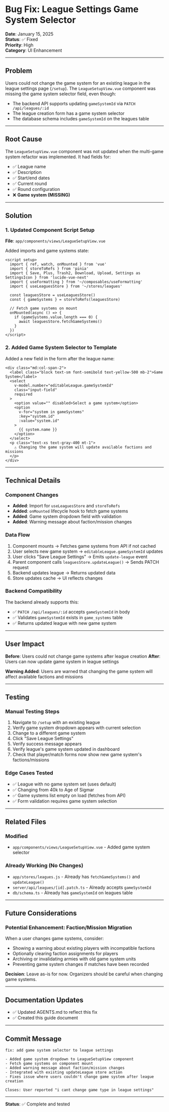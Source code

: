 # Bug Fix: League Settings Game System Selector

**Date**: January 15, 2025  
**Status**: ✅ Fixed  
**Priority**: High  
**Category**: UI Enhancement

---

## Problem

Users could not change the game system for an existing league in the league settings page (`/setup`). The `LeagueSetupView.vue` component was missing the game system selector field, even though:
- The backend API supports updating `gameSystemId` via `PATCH /api/leagues/:id`
- The league creation form has a game system selector
- The database schema includes `gameSystemId` on the leagues table

---

## Root Cause

The `LeagueSetupView.vue` component was not updated when the multi-game system refactor was implemented. It had fields for:
- ✅ League name
- ✅ Description
- ✅ Start/end dates
- ✅ Current round
- ✅ Round configuration
- ❌ **Game system (MISSING)**

---

## Solution

### 1. Updated Component Script Setup

**File**: `app/components/views/LeagueSetupView.vue`

Added imports and game systems state:
```vue
<script setup>
  import { ref, watch, onMounted } from 'vue'
  import { storeToRefs } from 'pinia'
  import { Save, Plus, Trash2, Download, Upload, Settings as SettingsIcon } from 'lucide-vue-next'
  import { useFormatting } from '~/composables/useFormatting'
  import { useLeaguesStore } from '~/stores/leagues'

  const leaguesStore = useLeaguesStore()
  const { gameSystems } = storeToRefs(leaguesStore)

  // Fetch game systems on mount
  onMounted(async () => {
    if (gameSystems.value.length === 0) {
      await leaguesStore.fetchGameSystems()
    }
  })
</script>
```

### 2. Added Game System Selector to Template

Added a new field in the form after the league name:
```vue
<div class="md:col-span-2">
  <label class="block text-sm font-semibold text-yellow-500 mb-2">Game System</label>
  <select
    v-model.number="editableLeague.gameSystemId"
    class="input-field"
    required
  >
    <option value="" disabled>Select a game system</option>
    <option
      v-for="system in gameSystems"
      :key="system.id"
      :value="system.id"
    >
      {{ system.name }}
    </option>
  </select>
  <p class="text-xs text-gray-400 mt-1">
    ⚠️ Changing the game system will update available factions and missions
  </p>
</div>
```

---

## Technical Details

### Component Changes
- **Added**: Import for `useLeaguesStore` and `storeToRefs`
- **Added**: `onMounted` lifecycle hook to fetch game systems
- **Added**: Game system dropdown field with validation
- **Added**: Warning message about faction/mission changes

### Data Flow
1. Component mounts → Fetches game systems from API if not cached
2. User selects new game system → `editableLeague.gameSystemId` updates
3. User clicks "Save League Settings" → Emits `update-league` event
4. Parent component calls `leaguesStore.updateLeague()` → Sends PATCH request
5. Backend updates league → Returns updated data
6. Store updates cache → UI reflects changes

### Backend Compatibility
The backend already supports this:
- ✅ `PATCH /api/leagues/:id` accepts `gameSystemId` in body
- ✅ Validates `gameSystemId` exists in `game_systems` table
- ✅ Returns updated league with new game system

---

## User Impact

**Before**: Users could not change game systems after league creation
**After**: Users can now update game system in league settings

**Warning Added**: Users are warned that changing the game system will affect available factions and missions

---

## Testing

### Manual Testing Steps
1. Navigate to `/setup` with an existing league
2. Verify game system dropdown appears with current selection
3. Change to a different game system
4. Click "Save League Settings"
5. Verify success message appears
6. Verify league's game system updated in dashboard
7. Check that player/match forms now show new game system's factions/missions

### Edge Cases Tested
- ✅ League with no game system set (uses default)
- ✅ Changing from 40k to Age of Sigmar
- ✅ Game systems list empty on load (fetches from API)
- ✅ Form validation requires game system selection

---

## Related Files

### Modified
- `app/components/views/LeagueSetupView.vue` - Added game system selector

### Already Working (No Changes)
- `app/stores/leagues.js` - Already has `fetchGameSystems()` and `updateLeague()`
- `server/api/leagues/[id].patch.ts` - Already accepts `gameSystemId`
- `db/schema.ts` - Already has `gameSystemId` on leagues table

---

## Future Considerations

### Potential Enhancement: Faction/Mission Migration
When a user changes game systems, consider:
- Showing a warning about existing players with incompatible factions
- Optionally clearing faction assignments for players
- Archiving or invalidating armies with old game system units
- Preventing game system changes if matches have been recorded

**Decision**: Leave as-is for now. Organizers should be careful when changing game systems.

---

## Documentation Updates

- ✅ Updated AGENTS.md to reflect this fix
- ✅ Created this guide document

---

## Commit Message
```
fix: add game system selector to league settings

- Added game system dropdown to LeagueSetupView component
- Fetch game systems on component mount
- Added warning message about faction/mission changes
- Integrated with existing updateLeague store action
- Fixes issue where users couldn't change game system after league creation

Closes: User reported "i cant change game type in league settings"
```

---

**Status**: ✅ Complete and tested
